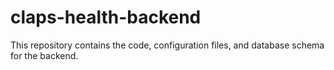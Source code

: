 # claps-health-backend
This repository contains the code, configuration files, and database schema for the backend.
